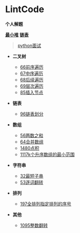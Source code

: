 # LintCode
**个人解题**

[**最小堆**](./最小堆.py)
[**链表**](https://github.com/2048JiaLi/PY3_privacy/blob/master/Python%E9%9D%A2%E8%AF%95/%E9%93%BE%E8%A1%A8.md)
> [python面试](https://github.com/2048JiaLi/PY3_privacy/tree/master/Python%E9%9D%A2%E8%AF%95)

+ **二叉树**
   + [66前序遍历](https://github.com/2048JiaLi/Lint-Code/blob/master/66.%E4%BA%8C%E5%8F%89%E6%A0%91%E5%89%8D%E5%BA%8F%E9%81%8D%E5%8E%86.md)
   + [67中序遍历](https://github.com/2048JiaLi/Lint-Code/blob/master/67%20%E4%BA%8C%E5%8F%89%E6%A0%91%E4%B8%AD%E5%BA%8F%E9%81%8D%E5%8E%86.md)
   + [68后续遍历](https://github.com/2048JiaLi/Lint-Code/blob/master/68%E4%BA%8C%E5%8F%89%E6%A0%91%E5%90%8E%E7%BB%AD%E9%81%8D%E5%8E%86.md)
   + [69层次遍历](https://github.com/2048JiaLi/Lint-Code/blob/master/69%E4%BA%8C%E5%8F%89%E6%A0%91%E5%B1%82%E6%AC%A1%E9%81%8D%E5%8E%86.md)
   + [85插入节点](https://github.com/2048JiaLi/Lint-Code/blob/master/85%E4%BA%8C%E5%8F%89%E6%9F%A5%E6%89%BE%E6%A0%91%E4%B8%AD%E6%8F%92%E5%85%A5%E8%8A%82%E7%82%B9.md)

+ **链表**
   + [96链表划分](https://github.com/2048JiaLi/Lint-Code/blob/master/96%20%E9%93%BE%E8%A1%A8%E5%88%92%E5%88%86.md)

+ **数组**
   + [56两数之和](https://github.com/2048JiaLi/Lint-Code/blob/master/56%E6%89%BE%E4%B8%A4%E6%95%B0%E4%B9%8B%E5%92%8C.md)
   + [64合并数组](https://github.com/2048JiaLi/Lint-Code/blob/master/64%E5%90%88%E5%B9%B6%E4%B8%A4%E4%B8%AA%E6%9C%89%E5%BA%8F%E6%95%B0%E7%BB%84.md)
   + [1480点积](https://github.com/2048JiaLi/Lint-Code/blob/master/1480.py)
   + [1117k个升序数组的最小范围](https://github.com/2048JiaLi/Lint-Code/blob/master/1117.py)
   
+ **字符串**
   + [32最短子串](https://github.com/2048JiaLi/Lint-Code/blob/master/32.py)
   + [53逐词翻转](https://github.com/2048JiaLi/Lint-Code/blob/master/53%E4%BB%A5word%E7%BF%BB%E8%BD%AC%E5%AD%97%E7%AC%A6%E4%B8%B2.md)

+ **排列**
   + [197全排列指定排列的序号](https://github.com/2048JiaLi/Lint-Code/blob/master/197.%20%E6%8E%92%E5%88%97%E5%BA%8F%E5%8F%B7.md)

+ **其他**
   + [1095整数翻转](https://github.com/2048JiaLi/Lint-Code/blob/master/1095.py)
